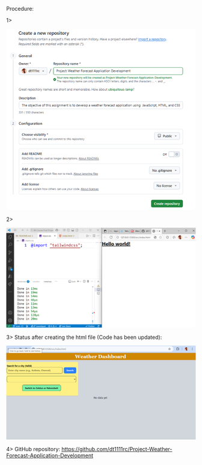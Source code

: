Procedure:

1>

![1757142406635](image/README/1757142406635.png)

2>

![1757250311851](image/README/1757250311851.png)

3> Status after creating the html file (Code has been updated):

![1757505631653](image/README/1757505631653.png)

4> GitHub repository: https://github.com/dt1111rc/Project-Weather-Forecast-Application-Development
